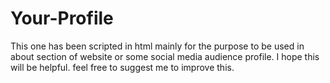 # Your-Profile
This one has been scripted in html mainly for the purpose to be used in about section of website or some social media audience profile. I hope this will be helpful. feel free to suggest me to improve this. 
